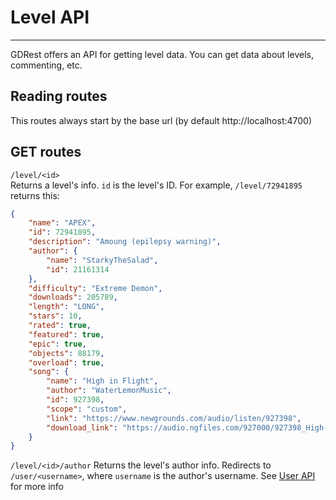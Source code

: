 # Level API
___
GDRest offers an API for getting level data. You can get data about levels,
commenting, etc.
## Reading routes
This routes always start by the base url (by default http://localhost:4700)
 ## GET routes
`/level/<id>`  
Returns a level's info. `id` is the level's ID. For example, 
`/level/72941895` returns this:  
```json
{
    "name": "APEX",
    "id": 72941895,
    "description": "Amoung (epilepsy warning)",
    "author": {
        "name": "StarkyTheSalad",
        "id": 21161314
    },
    "difficulty": "Extreme Demon",
    "downloads": 205789,
    "length": "LONG",
    "stars": 10,
    "rated": true,
    "featured": true,
    "epic": true,
    "objects": 88179,
    "overload": true,
    "song": {
        "name": "High in Flight",
        "author": "WaterLemonMusic",
        "id": 927398,
        "scope": "custom",
        "link": "https://www.newgrounds.com/audio/listen/927398",
        "download_link": "https://audio.ngfiles.com/927000/927398_High-in-Flight.mp3?f1587220865"
    }
}
```  
`/level/<id>/author`
Returns the level's author info. Redirects to `/user/<username>`, where
`username` is the author's username. See [User API](users.md) for more info